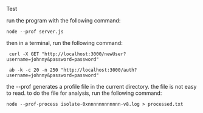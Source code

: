 Test

run the program with the following command:
```
node --prof server.js
```
then in a terminal, run the following command:
```
 curl -X GET "http://localhost:3000/newUser?username=johnny&password=password"  

 ab -k -c 20 -n 250 "http://localhost:3000/auth?username=johnny&password=password"
```

the --prof generates a profile file in the current directory. the file is not easy to read.
to do the file for analysis, run the following command:
```
node --prof-process isolate-0xnnnnnnnnnnnn-v8.log > processed.txt
